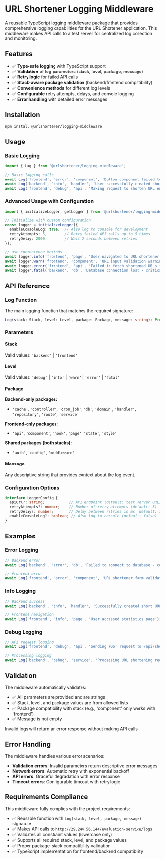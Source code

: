# URL Shortener Logging Middleware

A reusable TypeScript logging middleware package that provides comprehensive logging capabilities for the URL Shortener application. This middleware makes API calls to a test server for centralized log collection and monitoring.

## Features

- ✅ **Type-safe logging** with TypeScript support
- ✅ **Validation** of log parameters (stack, level, package, message)
- ✅ **Retry logic** for failed API calls
- ✅ **Stack-aware package validation** (backend/frontend compatibility)
- ✅ **Convenience methods** for different log levels
- ✅ **Configurable** retry attempts, delays, and console logging
- ✅ **Error handling** with detailed error messages

## Installation

```bash
npm install @urlshortener/logging-middleware
```

## Usage

### Basic Logging

```typescript
import { Log } from '@urlshortener/logging-middleware';

// Basic logging calls
await Log('frontend', 'error', 'component', 'Button component failed to render');
await Log('backend', 'info', 'handler', 'User successfully created shortened URL');
await Log('frontend', 'debug', 'api', 'Making request to shorten URL endpoint');
```

### Advanced Usage with Configuration

```typescript
import { initializeLogger, getLogger } from '@urlshortener/logging-middleware';

// Initialize with custom configuration
const logger = initializeLogger({
  enableConsoleLog: true,  // Also log to console for development
  retryAttempts: 5,        // Retry failed API calls up to 5 times
  retryDelay: 2000         // Wait 2 seconds between retries
});

// Use convenience methods
await logger.info('frontend', 'page', 'User navigated to URL shortener page');
await logger.warn('frontend', 'component', 'URL input validation warning');
await logger.error('frontend', 'api', 'Failed to fetch shortened URLs from server');
await logger.fatal('backend', 'db', 'Database connection lost - critical failure');
```

## API Reference

### Log Function

The main logging function that matches the required signature:

```typescript
Log(stack: Stack, level: Level, package: Package, message: string): Promise<LoggerResponse>
```

### Parameters

#### Stack
Valid values: `'backend'` | `'frontend'`

#### Level  
Valid values: `'debug'` | `'info'` | `'warn'` | `'error'` | `'fatal'`

#### Package
**Backend-only packages:**
- `'cache'`, `'controller'`, `'cron_job'`, `'db'`, `'domain'`, `'handler'`, `'repository'`, `'route'`, `'service'`

**Frontend-only packages:**
- `'api'`, `'component'`, `'hook'`, `'page'`, `'state'`, `'style'`

**Shared packages (both stacks):**
- `'auth'`, `'config'`, `'middleware'`

#### Message
Any descriptive string that provides context about the log event.

### Configuration Options

```typescript
interface LoggerConfig {
  apiUrl?: string;           // API endpoint (default: test server URL)
  retryAttempts?: number;    // Number of retry attempts (default: 3)
  retryDelay?: number;       // Delay between retries in ms (default: 1000)
  enableConsoleLog?: boolean; // Also log to console (default: false)
}
```

## Examples

### Error Logging
```typescript
// Backend error
await Log('backend', 'error', 'db', 'Failed to connect to database - connection timeout');

// Frontend error  
await Log('frontend', 'error', 'component', 'URL shortener form validation failed');
```

### Info Logging
```typescript
// Backend success
await Log('backend', 'info', 'handler', 'Successfully created short URL: abc123');

// Frontend navigation
await Log('frontend', 'info', 'page', 'User accessed statistics page');
```

### Debug Logging
```typescript
// API request logging
await Log('frontend', 'debug', 'api', 'Sending POST request to /api/shorten with 3 URLs');

// Processing logging
await Log('backend', 'debug', 'service', 'Processing URL shortening request for user session xyz');
```

## Validation

The middleware automatically validates:
- ✅ All parameters are provided and are strings
- ✅ Stack, level, and package values are from allowed lists
- ✅ Package compatibility with stack (e.g., 'component' only works with 'frontend')
- ✅ Message is not empty

Invalid logs will return an error response without making API calls.

## Error Handling

The middleware handles various error scenarios:
- **Validation errors**: Invalid parameters return descriptive error messages
- **Network errors**: Automatic retry with exponential backoff
- **API errors**: Graceful degradation with error response
- **Timeout errors**: Configurable timeout with retry logic

## Requirements Compliance

This middleware fully complies with the project requirements:
- ✅ Reusable function with `Log(stack, level, package, message)` signature
- ✅ Makes API calls to `http://29.244.56.144/evaluation-service/logs`
- ✅ Validates all constraint values (lowercase only)
- ✅ Supports all required stack, level, and package values
- ✅ Proper package-stack compatibility validation
- ✅ TypeScript implementation for frontend/backend compatibility
